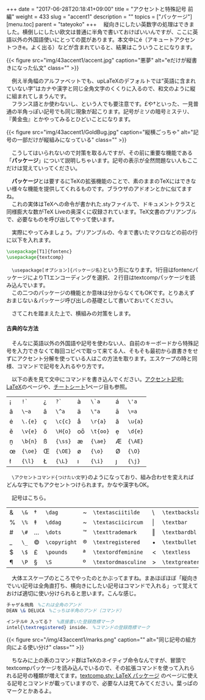 +++
date = "2017-06-28T20:18:41+09:00"
title = "アクセントと特殊記号 前編"
weight = 433
slug = "accent1"
description = ""
topics = ["パッケージ"]
[menu.toc]
    parent = "tateyoko"
+++
&#x3000;縦向きにしたい英数字の処理はできました。横倒しにしたい欧文は普通に半角で書いておけばいいんですが、ここに英語以外の外国語使いにとっての罠があります。本文中にé（アキュートアクセントつきe。よく出る）などが含まれていると、結果はこういうことになります。

{{< figure src="img/43accent1/accent.jpg" caption="悪夢" alt="eだけが縦書きになった仏文" class="" >}}

　例え半角幅のアルファベットでも、upLaTeXのデフォルトでは“英語に含まれていない字”はカナや漢字と同じ全角文字のくくりに入るので、和文のように縦に組まれてしまうんです。  
　フランス語とか使わないし、という人でも要注意です。£や†といった、一見普通の半角っぽい記号でも同じ現象が起こります。記号がミソの暗号ミステリ、『黄金虫』とかやってみるとひどいことになります。  

{{< figure src="img/43accent1/GoldBug.jpg" caption="縦横ごっちゃ" alt="記号の一部だけが縦組みになっている" class="" >}}

　こうしてはいられないので対策を取るんですが、その前に重要な機能である「**パッケージ**」について説明しちゃいます。記号の表示が全然問題ない人もここだけは覚えていってください。

　**パッケージ**とは要するにTeXの拡張機能のことで、素のままのTeXにはできない様々な機能を提供してくれるものです。ブラウザのアドオンとかに似てますね。  
　これの実体はTeXへの命令が書かれた.styファイルで、ドキュメントクラスと同様膨大な数がTeX Liveの奥深くに収録されています。TeX文書のプリアンブルで、必要なものを呼び出してやって使います。  

　実際にやってみましょう。プリアンブルの、今まで書いたマクロなどの前の行に以下を入れます。

```LaTeX
\usepackage[T1]{fontenc}
\usepackage{textcomp}
```

　`\usepackage[オプション]{パッケージ名}`という形になります。1行目はfontencパッケージによりT1エンコーディングを選択、２行目はtextcompパッケージを読み込んでいます。  
　この二つのパッケージの機能とか意味は分からなくてもOKです。とりあえずおまじない＆パッケージ呼び出しの基礎として書いておいてください。

　さてこれを踏まえた上で、横組みの対策をします。

#### 古典的な方法
　そんなに英語以外の外国語や記号を使わない人、自前のキーボードから特殊記号を入力できなくて毎回コピペで取って来てる人、そもそも最初から直書きをせずにアクセント分解を使っている人はこの方法を取ります。エスケープの時と同様、コマンドで記号を入れるやり方です。

　以下の表を見て文中にコマンドを書き込んでください。[アクセント記号: LaTeX](http://www.biwako.shiga-u.ac.jp/sensei/kumazawa/tex/accent.html)のページや、[チートシート](https://wtsnjp.com/pdf/platexsheet.pdf)1ページ目も参照。

<table>
    <tbody>
        <tr><td>¡</td><td><code>!`</code></td><td>¿</td><td><code>?`</code><td>à</td><td><code>\`a</code></td>
<td>á</td><td><code>\'a</code></td></td></tr>
        <tr><td>ã</td><td><code>\~a</code></td><td>â</td><td><code>\^a</code></td><td>ä</td><td><code>\"a</code></td><td>ā</td><td><code>\=a</code></td></tr>
        <tr><td>ė</td><td><code>\.{e}</code></td><td>ç</td><td><code>\c{c}</code></td><td>å</td><td><code>\r{a}</code></td><td>ă</td><td><code>\u{a}</code></td></tr>
        <tr><td>ě</td><td><code>\v{e}</code></td><td>ő</td><td><code>\H{o}</code></td><td>oȏ</td><td><code>\t{oo}</code></td><td>ẹ</td><td><code>\d{e}</code></td></tr>
        <tr><td>ṉ</td><td><code>\b{n}</code></td><td>ß</td><td><code>{\ss}</code></td><td>æ</td><td><code>{\ae}</code></td><td>Æ</td><td><code>{\AE}</code></td></tr>
        <tr><td>œ</td><td><code>{\oe}</code></td><td>Œ</td><td><code>{\OE}</code></td><td>ø</td><td><code>{\o}</code></td><td>Ø</td><td><code>{\O}</code></td></tr>
        <tr><td>ł</td><td><code>{\l}</code></td><td>Ł</td><td><code>{\L}</code></td><td>ı</td><td><code>{\i}</code></td><td>ȷ</td><td><code>{\j}</code></td></tr>
    </tbody>
</table>

　`\アクセントコマンド{つけたい文字}`のようになっており、組み合わせを変えればどんな字にでもアクセントつけられます。かなや漢字もOK。

<!-- 　[標準的なアクセント分解](http://cosmoshouse.com/tools/acc-conv-j.htm)イコール青空文庫の形式を使っている場合は置換ができます。 -->

　記号はこちら。

<table>
    <tbody>
        <tr>
            <td>&amp;</td><td><code>\&amp;</code></td>
            <td>†</td><td><code>\dag</code></td>
            <td>~</td><td><code>\textasciitilde</code></td>
            <td>\</td><td><code>\textbackslash</code></td>
        </tr>
        <tr>
            <td>%</td><td><code>\%</code></td>
            <td>‡</td><td><code>\ddag</code></td>
            <td>~</td><td><code>\textasciicircum</code></td>
            <td>|</td><td><code>\textbar</code></td>
        </tr>
        <tr>
            <td>#</td><td><code>\#</code></td>
            <td>…</td><td><code>\dots</code></td>
            <td>™</td><td><code>\texttrademark</code></td>
            <td>‖</td><td><code>\textbardbl</code></td>
        </tr>
        <tr>
            <td>_</td><td><code>\_</code></td>
            <td>©</td><td><code>\copyright</code></td>
            <td>®</td><td><code>\textregistered</code></td>
            <td>•</td><td><code>\textbullet</code></td>
        </tr>
        <tr>
            <td>$</td><td><code>\$</code></td>
            <td>£</td><td><code>\pounds</code></td>
            <td>ª</td><td><code>\textordfeminine</code></td>
            <td><</td><td><code>\textless</code></td>
        </tr>
        <tr>
            <td>¶</td><td><code>\P</code></td>
            <td>§</td><td><code>\S</code></td>
            <td>º</td><td><code>\textordmasculine</code></td>
            <td>></td><td><code>\textgreater</code></td>
        </tr>
    </tbody>
</table>

　大体エスケープのところでやったのとかぶってますね。まあほぼほぼ「縦向きでいい記号は全角直打ち、横向きにしたい記号はコマンドで入れる」って覚えておけば適切に使い分けられると思います。こんな感じ。
```LaTeX
チャゲ＆飛鳥　%これは全角のアンド
DEAN \& DELUCA　%こっちは半角のアンド（コマンド）

インテル® 入ってる？　%直接書いた登録商標マーク
intel{\textregistered} inside.　%コマンドの登録商標マーク
```

{{< figure src="/img/43accent1/marks.png" caption="" alt="同じ記号の組方向による使い分け" class="" >}}

　ちなみに上の表のコマンド群はTeXのネイティブ命令なんですが、冒頭でtextcompパッケージを読み込んでいるので、その拡張コマンドを使って入れられる記号の種類が増えてます。[textcomp.sty: LaTeX パッケージ](http://www.biwako.shiga-u.ac.jp/sensei/kumazawa/tex/textcomp.html) のページに使える記号とコマンドが載っていますので、必要な人は見てみてください。葉っぱのマークとかあるよ。
